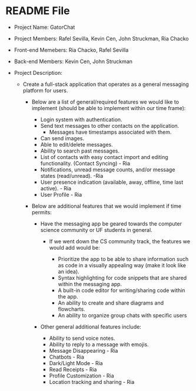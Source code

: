 # README File

- Project Name: GatorChat

- Project Members: Rafel Sevilla, Kevin Cen, John Struckman, Ria Chacko

- Front-end Memebers: Ria Chacko, Rafel Sevilla

- Back-end Members: Kevin Cen, John Struckman

- Project Description:

  - Create a full-stack application that operates as a general messaging platform for users.

    - Below are a list of general/required features we would like to implement (should be able to implement within our time frame):

      - Login system with authentication.
      - Send text messages to other contacts on the application.
        - Messages have timestamps associated with them.
      - Can send images.
      - Able to edit/delete messages.
      - Ability to search past messages.
      - List of contacts with easy contact import and editing functionality. (Contact Syncing) - Ria
      - Notifications, unread message counts, and/or message states (read/unread). -Ria
      - User presence indication (available, away, offline, time last active). - Ria
      - User Profile - Ria

    - Below are additional features that we would implement if time permits:

      - Have the messaging app be geared towards the computer science community or UF students in general.

        - If we went down the CS community track, the features we would add would be:

          - Prioritize the app to be able to share information such as code in a visually appealing way (make it look like an idea).
          - Syntax highlighting for code snippets that are shared within the messaging app.
          - A built-in code editor for writing/sharing code within the app.
          - An ability to create and share diagrams and flowcharts.
          - An ability to organize group chats with specific users

      - Other general additional features include:

        - Ability to send voice notes.
        - Ability to reply to a message with emojis.
        - Message Disappearing - Ria
        - Chatbots - Ria
        - Dark/Light Mode - Ria
        - Read Receipts - Ria
        - Profile Customization - Ria
        - Location tracking and sharing - Ria






 
